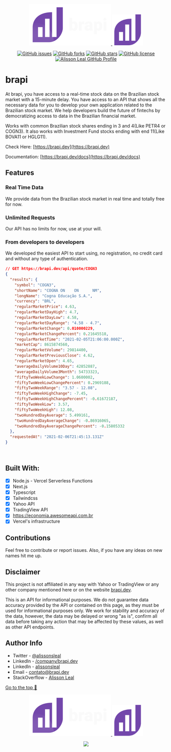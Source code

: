 <p align="center">
  <a href="https://brapi.dev/#gh-dark-mode-only">
    <img src="./public/logotype.svg" width="256" />
  </a>
  <a href="https://brapi.dev/#gh-light-mode-only">
    <img src="./public/favicon.svg" width="96" />
  </a>
</p>

<p align="center">
    <a href="https://github.com/Alissonsleal/brapi/issues"><img alt="GitHub issues" src="https://img.shields.io/github/issues/Alissonsleal/brapi?color=blueviolet&style=flat-square"></a>
    <a href="https://github.com/Alissonsleal/brapi/network"><img alt="GitHub forks" src="https://img.shields.io/github/forks/Alissonsleal/brapi?color=blueviolet&style=flat-square"></a>
    <a href="https://github.com/Alissonsleal/brapi/stargazers"><img alt="GitHub stars" src="https://img.shields.io/github/stars/Alissonsleal/brapi?color=blueviolet&style=flat-square"></a>
    <a href="https://github.com/Alissonsleal/brapi/blob/master/LICENSE"><img alt="GitHub license" src="https://img.shields.io/github/license/Alissonsleal/brapi?color=blueviolet&style=flat-square"></a>
    <a href="https://github.com/Alissonsleal/"><img alt="Alisson Leal GitHub Profile" src="https://img.shields.io/badge/made%20by-Alisson%20Leal-blueviolet?style=flat-square&logo=appveyor"></a>
</p>

# brapi

At brapi, you have access to a real-time stock data on the Brazilian stock market with a 15-minute delay. You have access to an API that shows all the necessary data for you to develop your own application related to the Brazilian stock market. We help developers build the future of fintechs by democratizing access to data in the Brazilian financial market.

Works with common Brazilian stock shares ending in 3 and 4(Like PETR4 or COGN3). It also works with Investment Fund stocks ending with end 11(Like BOVA11 or HGLG11).

Check Here: [https://brapi.dev](https://brapi.dev)

Documentation: [https://brapi.dev/docs](https://brapi.dev/docs)

## Features

### Real Time Data

We provide data from the Brazilian stock market in real time and totally free for now.

### Unlimited Requests

Our API has no limits for now, use at your will.

### From developers to developers

We developed the easiest API to start using, no registration, no credit card and without any type of authentication.

```json
// GET https://brapi.dev/api/quote/COGN3
{
  "results": {
    "symbol": "COGN3",
    "shortName": "COGNA ON    ON      NM",
    "longName": "Cogna Educação S.A.",
    "currency": "BRL",
    "regularMarketPrice": 4.63,
    "regularMarketDayHigh": 4.7,
    "regularMarketDayLow": 4.58,
    "regularMarketDayRange": "4.58 - 4.7",
    "regularMarketChange": 0.010000229,
    "regularMarketChangePercent": 0.21645518,
    "regularMarketTime": "2021-02-05T21:06:00.000Z",
    "marketCap": 8615874560,
    "regularMarketVolume": 29814400,
    "regularMarketPreviousClose": 4.62,
    "regularMarketOpen": 4.65,
    "averageDailyVolume10Day": 42852887,
    "averageDailyVolume3Month": 54733323,
    "fiftyTwoWeekLowChange": 1.0600002,
    "fiftyTwoWeekLowChangePercent": 0.2969188,
    "fiftyTwoWeekRange": "3.57 - 12.08",
    "fiftyTwoWeekHighChange": -7.45,
    "fiftyTwoWeekHighChangePercent": -0.61672187,
    "fiftyTwoWeekLow": 3.57,
    "fiftyTwoWeekHigh": 12.08,
    "twoHundredDayAverage": 5.499161,
    "twoHundredDayAverageChange": -0.86916065,
    "twoHundredDayAverageChangePercent": -0.15805332
  },
  "requestedAt": "2021-02-06T21:45:13.131Z"
}
```

<br />

## Built With:

- [x] Node.js - Vercel Serverless Functions
- [x] Next.js
- [x] Typescript
- [x] Tailwindcss
- [x] Yahoo API
- [x] TradingView API
- [x] https://economia.awesomeapi.com.br
- [x] Vercel's infrastructure

## Contributions

Feel free to contribute or report issues. Also, if you have any ideas on new names hit me up.

## Disclaimer

This project is not affiliated in any way with Yahoo or TradingView or any other company mentioned here or on the website [brapi.dev](brapi.dev).

This is an API for informational purposes. We do not guarantee data accuracy
provided by the API or contained on this page, as they must
be used for informational purposes only. We work for
stability and accuracy of the data, however, the data may be
delayed or wrong "as is", confirm
all data before taking any action that may be
affected by these values, as well as other API endpoints.

## Author Info

- Twitter - [@alissonsleal](https://twitter.com/alissonsleal)
- LinkedIn - [/company/brapi.dev](https://www.linkedin.com/company/brapi.dev)
- LinkedIn - [alissonsleal](https://www.linkedin.com/in/alissonsleal)
- Email - [contato@brapi.dev](mailto:contato@brapi.dev)
- StackOverflow - [Alisson Leal](https://stackoverflow.com/users/14122260/alisson-leal)

[Go to the top 🚀](#brapi)

<p align="center">
  <a href="https://brapi.dev/#gh-dark-mode-only">
    <img src="./public/logotype.svg" width="256" />
  </a>
  <a href="https://brapi.dev/#gh-light-mode-only">
    <img src="./public/favicon.svg" width="96" />
  </a>
</p>

<p align="center">
  <a
  href="https://vercel.com/?utm_source=alisson-oss&utm_campaign=oss"
  rel="noreferrer noopener"
  target="\_blank">
  <img src="https://www.datocms-assets.com/31049/1618983297-powered-by-vercel.svg" />
  </a>
</p>
